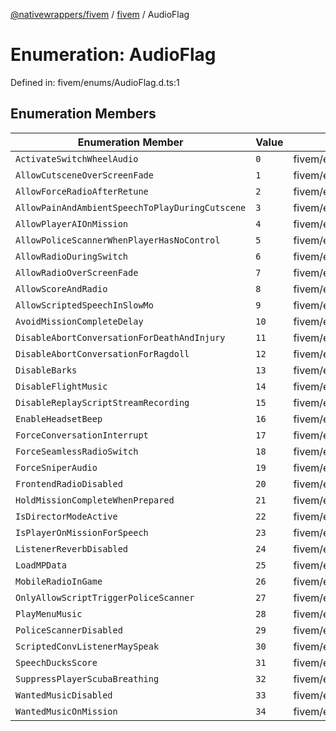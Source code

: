 [@nativewrappers/fivem](../../README.md) / [fivem](../README.md) / AudioFlag

# Enumeration: AudioFlag

Defined in: fivem/enums/AudioFlag.d.ts:1

## Enumeration Members

| Enumeration Member | Value | Defined in |
| ------ | ------ | ------ |
| <a id="activateswitchwheelaudio"></a> `ActivateSwitchWheelAudio` | `0` | fivem/enums/AudioFlag.d.ts:2 |
| <a id="allowcutsceneoverscreenfade"></a> `AllowCutsceneOverScreenFade` | `1` | fivem/enums/AudioFlag.d.ts:3 |
| <a id="allowforceradioafterretune"></a> `AllowForceRadioAfterRetune` | `2` | fivem/enums/AudioFlag.d.ts:4 |
| <a id="allowpainandambientspeechtoplayduringcutscene"></a> `AllowPainAndAmbientSpeechToPlayDuringCutscene` | `3` | fivem/enums/AudioFlag.d.ts:5 |
| <a id="allowplayeraionmission"></a> `AllowPlayerAIOnMission` | `4` | fivem/enums/AudioFlag.d.ts:6 |
| <a id="allowpolicescannerwhenplayerhasnocontrol"></a> `AllowPoliceScannerWhenPlayerHasNoControl` | `5` | fivem/enums/AudioFlag.d.ts:7 |
| <a id="allowradioduringswitch"></a> `AllowRadioDuringSwitch` | `6` | fivem/enums/AudioFlag.d.ts:8 |
| <a id="allowradiooverscreenfade"></a> `AllowRadioOverScreenFade` | `7` | fivem/enums/AudioFlag.d.ts:9 |
| <a id="allowscoreandradio"></a> `AllowScoreAndRadio` | `8` | fivem/enums/AudioFlag.d.ts:10 |
| <a id="allowscriptedspeechinslowmo"></a> `AllowScriptedSpeechInSlowMo` | `9` | fivem/enums/AudioFlag.d.ts:11 |
| <a id="avoidmissioncompletedelay"></a> `AvoidMissionCompleteDelay` | `10` | fivem/enums/AudioFlag.d.ts:12 |
| <a id="disableabortconversationfordeathandinjury"></a> `DisableAbortConversationForDeathAndInjury` | `11` | fivem/enums/AudioFlag.d.ts:13 |
| <a id="disableabortconversationforragdoll"></a> `DisableAbortConversationForRagdoll` | `12` | fivem/enums/AudioFlag.d.ts:14 |
| <a id="disablebarks"></a> `DisableBarks` | `13` | fivem/enums/AudioFlag.d.ts:15 |
| <a id="disableflightmusic"></a> `DisableFlightMusic` | `14` | fivem/enums/AudioFlag.d.ts:16 |
| <a id="disablereplayscriptstreamrecording"></a> `DisableReplayScriptStreamRecording` | `15` | fivem/enums/AudioFlag.d.ts:17 |
| <a id="enableheadsetbeep"></a> `EnableHeadsetBeep` | `16` | fivem/enums/AudioFlag.d.ts:18 |
| <a id="forceconversationinterrupt"></a> `ForceConversationInterrupt` | `17` | fivem/enums/AudioFlag.d.ts:19 |
| <a id="forceseamlessradioswitch"></a> `ForceSeamlessRadioSwitch` | `18` | fivem/enums/AudioFlag.d.ts:20 |
| <a id="forcesniperaudio"></a> `ForceSniperAudio` | `19` | fivem/enums/AudioFlag.d.ts:21 |
| <a id="frontendradiodisabled"></a> `FrontendRadioDisabled` | `20` | fivem/enums/AudioFlag.d.ts:22 |
| <a id="holdmissioncompletewhenprepared"></a> `HoldMissionCompleteWhenPrepared` | `21` | fivem/enums/AudioFlag.d.ts:23 |
| <a id="isdirectormodeactive"></a> `IsDirectorModeActive` | `22` | fivem/enums/AudioFlag.d.ts:24 |
| <a id="isplayeronmissionforspeech"></a> `IsPlayerOnMissionForSpeech` | `23` | fivem/enums/AudioFlag.d.ts:25 |
| <a id="listenerreverbdisabled"></a> `ListenerReverbDisabled` | `24` | fivem/enums/AudioFlag.d.ts:26 |
| <a id="loadmpdata"></a> `LoadMPData` | `25` | fivem/enums/AudioFlag.d.ts:27 |
| <a id="mobileradioingame"></a> `MobileRadioInGame` | `26` | fivem/enums/AudioFlag.d.ts:28 |
| <a id="onlyallowscripttriggerpolicescanner"></a> `OnlyAllowScriptTriggerPoliceScanner` | `27` | fivem/enums/AudioFlag.d.ts:29 |
| <a id="playmenumusic"></a> `PlayMenuMusic` | `28` | fivem/enums/AudioFlag.d.ts:30 |
| <a id="policescannerdisabled"></a> `PoliceScannerDisabled` | `29` | fivem/enums/AudioFlag.d.ts:31 |
| <a id="scriptedconvlistenermayspeak"></a> `ScriptedConvListenerMaySpeak` | `30` | fivem/enums/AudioFlag.d.ts:32 |
| <a id="speechducksscore"></a> `SpeechDucksScore` | `31` | fivem/enums/AudioFlag.d.ts:33 |
| <a id="suppressplayerscubabreathing"></a> `SuppressPlayerScubaBreathing` | `32` | fivem/enums/AudioFlag.d.ts:34 |
| <a id="wantedmusicdisabled"></a> `WantedMusicDisabled` | `33` | fivem/enums/AudioFlag.d.ts:35 |
| <a id="wantedmusiconmission"></a> `WantedMusicOnMission` | `34` | fivem/enums/AudioFlag.d.ts:36 |
